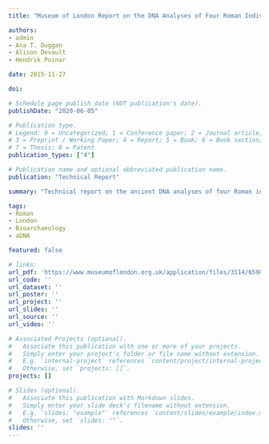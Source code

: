 ```yaml
---
title: "Museum of London Report on the DNA Analyses of Four Roman Individuals"

authors:
- admin
- Ana T. Duggan
- Alison Devault
- Hendrik Poinar

date: 2015-11-27

doi:

# Schedule page publish date (NOT publication's date).
publishDate: "2020-06-05"

# Publication type.
# Legend: 0 = Uncategorized; 1 = Conference paper; 2 = Journal article;
# 3 = Preprint / Working Paper; 4 = Report; 5 = Book; 6 = Book section;
# 7 = Thesis; 8 = Patent
publication_types: ["4"]

# Publication name and optional abbreviated publication name.
publication: "Technical Report"

summary: "Technical report on the ancient DNA analyses of four Roman individuals from London."

tags:
- Roman
- London
- Bioarchaeology
- aDNA

featured: false

# links:
url_pdf: 'https://www.museumoflondon.org.uk/application/files/3114/6598/9153/McMaster_Roman_DNA_Report.pdf'
url_code: ''
url_dataset: ''
url_poster: ''
url_project: ''
url_slides: ''
url_source: ''
url_video: ''

# Associated Projects (optional).
#   Associate this publication with one or more of your projects.
#   Simply enter your project's folder or file name without extension.
#   E.g. `internal-project` references `content/project/internal-project/index.md`.
#   Otherwise, set `projects: []`.
projects: []

# Slides (optional).
#   Associate this publication with Markdown slides.
#   Simply enter your slide deck's filename without extension.
#   E.g. `slides: "example"` references `content/slides/example/index.md`.
#   Otherwise, set `slides: ""`.
slides: ''
---
```

